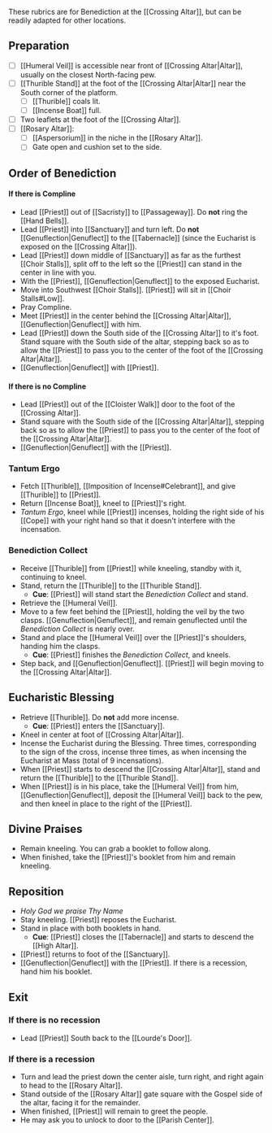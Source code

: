 These rubrics are for Benediction at the [[Crossing Altar]], but can be readily adapted for other locations.

## Preparation
- [ ] [[Humeral Veil]] is accessible near front of [[Crossing Altar|Altar]], usually on the closest North-facing pew.
- [ ] [[Thurible Stand]] at the foot of the [[Crossing Altar|Altar]] near the South corner of the platform.
	- [ ] [[Thurible]] coals lit.
	- [ ] [[Incense Boat]] full. 
- [ ] Two leaflets at the foot of the [[Crossing Altar]].
- [ ] [[Rosary Altar]]:
	- [ ] [[Aspersorium]] in the niche in the [[Rosary Altar]].
	- [ ] Gate open and cushion set to the side.

## Order of Benediction
#### If there is Compline
- Lead [[Priest]] out of [[Sacristy]] to [[Passageway]]. Do **not** ring the [[Hand Bells]].
- Lead [[Priest]] into [[Sanctuary]] and turn left. Do **not** [[Genuflection|Genuflect]] to the [[Tabernacle]] (since the Eucharist is exposed on the [[Crossing Altar]]).
- Lead [[Priest]] down middle of [[Sanctuary]] as far as the furthest [[Choir Stalls]], split off to the left so the [[Priest]] can stand in the center in line with you.
- With the [[Priest]], [[Genuflection|Genuflect]] to the exposed Eucharist.
- Move into Southwest [[Choir Stalls]]. [[Priest]] will sit in [[Choir Stalls#Low]].
- Pray Compline.
- Meet [[Priest]] in the center behind the [[Crossing Altar|Altar]], [[Genuflection|Genuflect]] with him.
- Lead [[Priest]] down the South side of the [[Crossing Altar]] to it's foot. Stand square with the South side of the altar, stepping back so as to allow the [[Priest]] to pass you to the center of the foot of the [[Crossing Altar|Altar]].
- [[Genuflection|Genuflect]] with [[Priest]].

#### If there is no Compline
- Lead [[Priest]] out of the [[Cloister Walk]] door to the foot of the [[Crossing Altar]].
- Stand square with the South side of the [[Crossing Altar|Altar]], stepping back so as to allow the [[Priest]] to pass you to the center of the foot of the [[Crossing Altar|Altar]].
- [[Genuflection|Genuflect]] with the [[Priest]].

### Tantum Ergo
- Fetch [[Thurible]], [[Imposition of Incense#Celebrant]], and give [[Thurible]] to [[Priest]].
- Return [[Incense Boat]], kneel to [[Priest]]'s right.
- _Tantum Ergo_, kneel while [[Priest]] incenses, holding the right side of his [[Cope]] with your right hand so that it doesn't interfere with the incensation.

### Benediction Collect
- Receive [[Thurible]] from [[Priest]] while kneeling, standby with it, continuing to kneel.
- Stand, return the [[Thurible]] to the [[Thurible Stand]].
	- **Cue**: [[Priest]] will stand start the _Benediction Collect_ and stand.
- Retrieve the [[Humeral Veil]].
- Move to a few feet behind the [[Priest]], holding the veil by the two clasps. [[Genuflection|Genuflect]], and remain genuflected until the _Benediction Collect_ is nearly over.
- Stand and place the [[Humeral Veil]] over the [[Priest]]'s shoulders, handing him the clasps.
	- **Cue**: [[Priest]] finishes the _Benediction Collect_, and kneels.
- Step back, and [[Genuflection|Genuflect]]. [[Priest]] will begin moving to the [[Crossing Altar|Altar]].

## Eucharistic Blessing
- Retrieve [[Thurible]]. Do **not** add more incense.
	- **Cue**: [[Priest]] enters the [[Sanctuary]].
- Kneel in center at foot of [[Crossing Altar|Altar]].
- Incense the Eucharist during the Blessing. Three times, corresponding to the sign of the cross, incense three times, as when incensing the Eucharist at Mass (total of 9 incensations).
- When [[Priest]] starts to descend the [[Crossing Altar|Altar]], stand and return the [[Thurible]] to the [[Thurible Stand]].
- When [[Priest]] is in his place, take the [[Humeral Veil]] from him, [[Genuflection|Genuflect]], deposit the [[Humeral Veil]] back to the pew, and then kneel in place to the right of the [[Priest]].

## Divine Praises
- Remain kneeling. You can grab a booklet to follow along.
- When finished, take the [[Priest]]'s booklet from him and remain kneeling.

## Reposition
- _Holy God we praise Thy Name_
- Stay kneeling. [[Priest]] reposes the Eucharist.
- Stand in place with both booklets in hand.
	- **Cue**: [[Priest]] closes the [[Tabernacle]] and starts to descend the [[High Altar]].
- [[Priest]] returns to foot of the [[Sanctuary]].
- [[Genuflection|Genuflect]] with the [[Priest]]. If there is a recession, hand him his booklet.

## Exit

### If there is no recession
- Lead [[Priest]] South back to the [[Lourde's Door]].

### If there is a recession
- Turn and lead the priest down the center aisle, turn right, and right again to head to the [[Rosary Altar]].
- Stand outside of the [[Rosary Altar]] gate square with the Gospel side of the altar, facing it for the remainder.
- When finished, [[Priest]] will remain to greet the people.
- He may ask you to unlock to door to the [[Parish Center]].